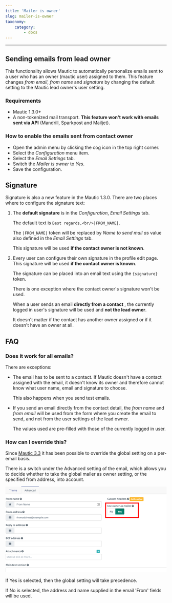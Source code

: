 ```yaml
---
title: 'Mailer is owner'
slug: mailer-is-owner
taxonomy:
    category:
        - docs
---
```


---
## Sending emails from lead owner

This functionality allows Mautic to automatically personalize emails sent to a user who has an owner (mautic user) assigned to them. This feature changes *from email*, *from name* and *signature* by changing the default setting to the Mautic lead owner's user setting.

### Requirements

- Mautic 1.3.0+
- A non-tokenized mail transport. **This feature won't work with emails sent via API** (Mandrill, Sparkpost and Mailjet).

### How to enable the emails sent from contact owner

- Open the admin menu by clicking the cog icon in the top right corner.
- Select the *Configuration* menu item.
- Select the *Email Settings* tab.
- Switch the *Mailer is owner* to *Yes*.
- Save the configuration.

## Signature

Signature is also a new feature in the Mautic 1.3.0. There are two places where to configure the signature text:

1. The **default signature** is in the *Configuration*, *Email Settings* tab. 
	
	The default text is `Best regards,<br/>|FROM_NAME|`. 
	
    The `|FROM_NAME|` token will be replaced by *Name to send mail as* value also defined in the *Email Settings* tab. 

	This signature will be used **if the contact owner is not known**.

2. Every user can configure their own signature in the profile edit page. This signature will be used **if the contact owner is known**.

	The signature can be placed into an email text using the `{signature}` token.

	There is one exception where the contact owner's signature won't be used. 

	When a user sends an email **directly from a contact** , the currently logged in user's signature will be used and **not the lead owner**. 
    
    It doesn't matter if the contact has another owner assigned or if it doesn't have an owner at all.

## FAQ

### Does it work for all emails?

There are exceptions:
* The email has to be sent to a contact. 
	If Mautic doesn't have a contact assigned with the email, it doesn't know its owner and therefore cannot know what user name, email and signature to choose. 
    
    This also happens when you send test emails.
    
* If you send an email directly from the contact detail, the *from name* and *from email* will be used from the form where you create the email to send, and not from the user settings of the lead owner. 

	The values used are pre-filled with those of the currently logged in user.

### How can I override this?

Since [Mautic 3.3][mautic-3.3] it has been possible to override the global setting on a per-email basis. 

There is a switch under the Advanced setting of the email, which allows you to decide whether to take the global mailer as owner setting, or the specified from address, into account.

![Screenshot showing mailer as owner switch](mailer-as-owner-switch.png)

If Yes is selected, then the global setting will take precedence.

If No is selected, the address and name supplied in the email 'From' fields will be used.

[mautic-3.3]: <https://github.com/mautic/mautic/releases/tag/3.3>
